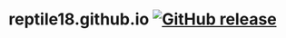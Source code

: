 # reptile18.github.io [![GitHub release](https://img.shields.io/github/release/Naereen/StrapDown.js.svg)](google.com)

